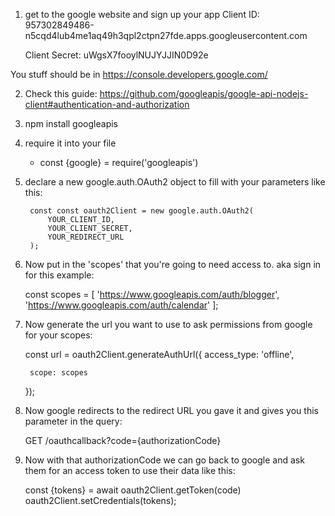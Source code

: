 1. get to the google website and sign up your app
    Client ID:
        957302849486-n5cqd4lub4me1aq49h3qpl2ctpn27fde.apps.googleusercontent.com

    Client Secret:
        uWgsX7fooylNUJYJJIN0D92e

You stuff should be in https://console.developers.google.com/

2. Check this guide: https://github.com/googleapis/google-api-nodejs-client#authentication-and-authorization

3. npm install googleapis

4. require it into your file 
    - const {google} = require('googleapis')

5. declare a new google.auth.OAuth2 object to fill with your parameters like this:
    
        const const oauth2Client = new google.auth.OAuth2(
            YOUR_CLIENT_ID,
            YOUR_CLIENT_SECRET,
            YOUR_REDIRECT_URL
        );

6. Now put in the 'scopes' that you're going to need access to. aka sign in for this example:

    const scopes = [
        'https://www.googleapis.com/auth/blogger',
        'https://www.googleapis.com/auth/calendar'
    ];

7. Now generate the url you want to use to ask permissions from google for your scopes: 

    const url = oauth2Client.generateAuthUrl({
        access_type: 'offline',

        scope: scopes
    });

8. Now google redirects to the redirect URL you gave it and gives you this parameter in the query:

    GET /oauthcallback?code={authorizationCode}

9. Now with that authorizationCode we can go back to google and ask them for an access token to use their data like this:

    const {tokens} = await oauth2Client.getToken(code)
    oauth2Client.setCredentials(tokens);

